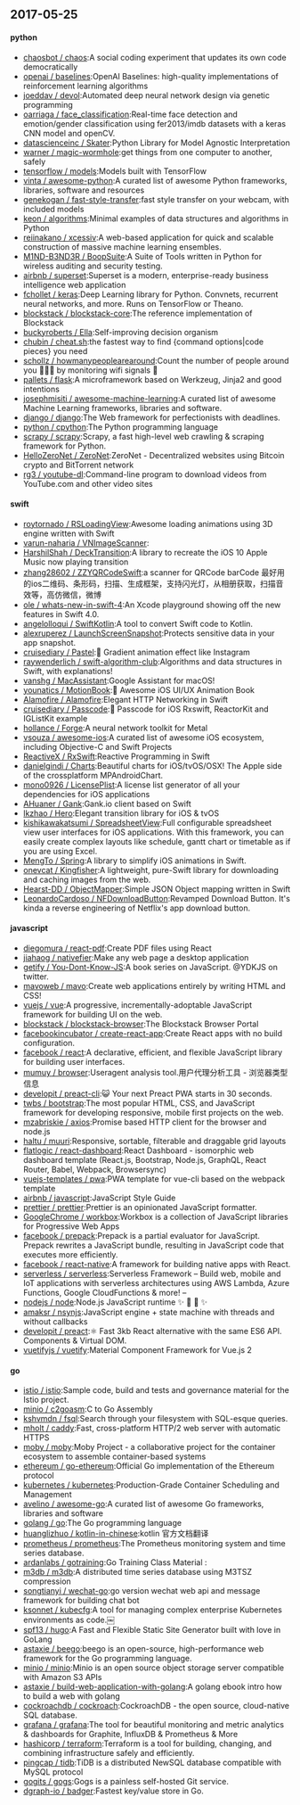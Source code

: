 ## 2017-05-25

#### python
* [chaosbot / chaos](https://github.com/chaosbot/chaos):A social coding experiment that updates its own code democratically
* [openai / baselines](https://github.com/openai/baselines):OpenAI Baselines: high-quality implementations of reinforcement learning algorithms
* [joeddav / devol](https://github.com/joeddav/devol):Automated deep neural network design via genetic programming
* [oarriaga / face_classification](https://github.com/oarriaga/face_classification):Real-time face detection and emotion/gender classification using fer2013/imdb datasets with a keras CNN model and openCV.
* [datascienceinc / Skater](https://github.com/datascienceinc/Skater):Python Library for Model Agnostic Interpretation
* [warner / magic-wormhole](https://github.com/warner/magic-wormhole):get things from one computer to another, safely
* [tensorflow / models](https://github.com/tensorflow/models):Models built with TensorFlow
* [vinta / awesome-python](https://github.com/vinta/awesome-python):A curated list of awesome Python frameworks, libraries, software and resources
* [genekogan / fast-style-transfer](https://github.com/genekogan/fast-style-transfer):fast style transfer on your webcam, with included models
* [keon / algorithms](https://github.com/keon/algorithms):Minimal examples of data structures and algorithms in Python
* [reiinakano / xcessiv](https://github.com/reiinakano/xcessiv):A web-based application for quick and scalable construction of massive machine learning ensembles.
* [M1ND-B3ND3R / BoopSuite](https://github.com/M1ND-B3ND3R/BoopSuite):A Suite of Tools written in Python for wireless auditing and security testing.
* [airbnb / superset](https://github.com/airbnb/superset):Superset is a modern, enterprise-ready business intelligence web application
* [fchollet / keras](https://github.com/fchollet/keras):Deep Learning library for Python. Convnets, recurrent neural networks, and more. Runs on TensorFlow or Theano.
* [blockstack / blockstack-core](https://github.com/blockstack/blockstack-core):The reference implementation of Blockstack
* [buckyroberts / Ella](https://github.com/buckyroberts/Ella):Self-improving decision organism
* [chubin / cheat.sh](https://github.com/chubin/cheat.sh):the fastest way to find {command options|code pieces} you need
* [schollz / howmanypeoplearearound](https://github.com/schollz/howmanypeoplearearound):Count the number of people around you 👨‍👨‍👦 by monitoring wifi signals 📡
* [pallets / flask](https://github.com/pallets/flask):A microframework based on Werkzeug, Jinja2 and good intentions
* [josephmisiti / awesome-machine-learning](https://github.com/josephmisiti/awesome-machine-learning):A curated list of awesome Machine Learning frameworks, libraries and software.
* [django / django](https://github.com/django/django):The Web framework for perfectionists with deadlines.
* [python / cpython](https://github.com/python/cpython):The Python programming language
* [scrapy / scrapy](https://github.com/scrapy/scrapy):Scrapy, a fast high-level web crawling & scraping framework for Python.
* [HelloZeroNet / ZeroNet](https://github.com/HelloZeroNet/ZeroNet):ZeroNet - Decentralized websites using Bitcoin crypto and BitTorrent network
* [rg3 / youtube-dl](https://github.com/rg3/youtube-dl):Command-line program to download videos from YouTube.com and other video sites

#### swift
* [roytornado / RSLoadingView](https://github.com/roytornado/RSLoadingView):Awesome loading animations using 3D engine written with Swift
* [varun-naharia / VNImageScanner](https://github.com/varun-naharia/VNImageScanner):
* [HarshilShah / DeckTransition](https://github.com/HarshilShah/DeckTransition):A library to recreate the iOS 10 Apple Music now playing transition
* [zhang28602 / ZZYQRCodeSwift](https://github.com/zhang28602/ZZYQRCodeSwift):a scanner for QRCode barCode 最好用的ios二维码、条形码，扫描、生成框架，支持闪光灯，从相册获取，扫描音效等，高仿微信，微博
* [ole / whats-new-in-swift-4](https://github.com/ole/whats-new-in-swift-4):An Xcode playground showing off the new features in Swift 4.0.
* [angelolloqui / SwiftKotlin](https://github.com/angelolloqui/SwiftKotlin):A tool to convert Swift code to Kotlin.
* [alexruperez / LaunchScreenSnapshot](https://github.com/alexruperez/LaunchScreenSnapshot):Protects sensitive data in your app snapshot.
* [cruisediary / Pastel](https://github.com/cruisediary/Pastel):🎨 Gradient animation effect like Instagram
* [raywenderlich / swift-algorithm-club](https://github.com/raywenderlich/swift-algorithm-club):Algorithms and data structures in Swift, with explanations!
* [vanshg / MacAssistant](https://github.com/vanshg/MacAssistant):Google Assistant for macOS!
* [younatics / MotionBook](https://github.com/younatics/MotionBook):📖 Awesome iOS UI/UX Animation Book
* [Alamofire / Alamofire](https://github.com/Alamofire/Alamofire):Elegant HTTP Networking in Swift
* [cruisediary / Passcode](https://github.com/cruisediary/Passcode):🔑 Passcode for iOS Rxswift, ReactorKit and IGListKit example
* [hollance / Forge](https://github.com/hollance/Forge):A neural network toolkit for Metal
* [vsouza / awesome-ios](https://github.com/vsouza/awesome-ios):A curated list of awesome iOS ecosystem, including Objective-C and Swift Projects
* [ReactiveX / RxSwift](https://github.com/ReactiveX/RxSwift):Reactive Programming in Swift
* [danielgindi / Charts](https://github.com/danielgindi/Charts):Beautiful charts for iOS/tvOS/OSX! The Apple side of the crossplatform MPAndroidChart.
* [mono0926 / LicensePlist](https://github.com/mono0926/LicensePlist):A license list generator of all your dependencies for iOS applications
* [AHuaner / Gank](https://github.com/AHuaner/Gank):Gank.io client based on Swift
* [lkzhao / Hero](https://github.com/lkzhao/Hero):Elegant transition library for iOS & tvOS
* [kishikawakatsumi / SpreadsheetView](https://github.com/kishikawakatsumi/SpreadsheetView):Full configurable spreadsheet view user interfaces for iOS applications. With this framework, you can easily create complex layouts like schedule, gantt chart or timetable as if you are using Excel.
* [MengTo / Spring](https://github.com/MengTo/Spring):A library to simplify iOS animations in Swift.
* [onevcat / Kingfisher](https://github.com/onevcat/Kingfisher):A lightweight, pure-Swift library for downloading and caching images from the web.
* [Hearst-DD / ObjectMapper](https://github.com/Hearst-DD/ObjectMapper):Simple JSON Object mapping written in Swift
* [LeonardoCardoso / NFDownloadButton](https://github.com/LeonardoCardoso/NFDownloadButton):Revamped Download Button. It's kinda a reverse engineering of Netflix's app download button.

#### javascript
* [diegomura / react-pdf](https://github.com/diegomura/react-pdf):Create PDF files using React
* [jiahaog / nativefier](https://github.com/jiahaog/nativefier):Make any web page a desktop application
* [getify / You-Dont-Know-JS](https://github.com/getify/You-Dont-Know-JS):A book series on JavaScript. @YDKJS on twitter.
* [mavoweb / mavo](https://github.com/mavoweb/mavo):Create web applications entirely by writing HTML and CSS!
* [vuejs / vue](https://github.com/vuejs/vue):A progressive, incrementally-adoptable JavaScript framework for building UI on the web.
* [blockstack / blockstack-browser](https://github.com/blockstack/blockstack-browser):The Blockstack Browser Portal
* [facebookincubator / create-react-app](https://github.com/facebookincubator/create-react-app):Create React apps with no build configuration.
* [facebook / react](https://github.com/facebook/react):A declarative, efficient, and flexible JavaScript library for building user interfaces.
* [mumuy / browser](https://github.com/mumuy/browser):Useragent analysis tool.用户代理分析工具 - 浏览器类型信息
* [developit / preact-cli](https://github.com/developit/preact-cli):😺 Your next Preact PWA starts in 30 seconds.
* [twbs / bootstrap](https://github.com/twbs/bootstrap):The most popular HTML, CSS, and JavaScript framework for developing responsive, mobile first projects on the web.
* [mzabriskie / axios](https://github.com/mzabriskie/axios):Promise based HTTP client for the browser and node.js
* [haltu / muuri](https://github.com/haltu/muuri):Responsive, sortable, filterable and draggable grid layouts
* [flatlogic / react-dashboard](https://github.com/flatlogic/react-dashboard):React Dashboard - isomorphic web dashboard template (React.js, Bootstrap, Node.js, GraphQL, React Router, Babel, Webpack, Browsersync)
* [vuejs-templates / pwa](https://github.com/vuejs-templates/pwa):PWA template for vue-cli based on the webpack template
* [airbnb / javascript](https://github.com/airbnb/javascript):JavaScript Style Guide
* [prettier / prettier](https://github.com/prettier/prettier):Prettier is an opinionated JavaScript formatter.
* [GoogleChrome / workbox](https://github.com/GoogleChrome/workbox):Workbox is a collection of JavaScript libraries for Progressive Web Apps
* [facebook / prepack](https://github.com/facebook/prepack):Prepack is a partial evaluator for JavaScript. Prepack rewrites a JavaScript bundle, resulting in JavaScript code that executes more efficiently.
* [facebook / react-native](https://github.com/facebook/react-native):A framework for building native apps with React.
* [serverless / serverless](https://github.com/serverless/serverless):Serverless Framework – Build web, mobile and IoT applications with serverless architectures using AWS Lambda, Azure Functions, Google CloudFunctions & more! –
* [nodejs / node](https://github.com/nodejs/node):Node.js JavaScript runtime ✨ 🐢 🚀 ✨
* [amaksr / nsynjs](https://github.com/amaksr/nsynjs):JavaScript engine + state machine with threads and without callbacks
* [developit / preact](https://github.com/developit/preact):⚛️ Fast 3kb React alternative with the same ES6 API. Components & Virtual DOM.
* [vuetifyjs / vuetify](https://github.com/vuetifyjs/vuetify):Material Component Framework for Vue.js 2

#### go
* [istio / istio](https://github.com/istio/istio):Sample code, build and tests and governance material for the Istio project.
* [minio / c2goasm](https://github.com/minio/c2goasm):C to Go Assembly
* [kshvmdn / fsql](https://github.com/kshvmdn/fsql):Search through your filesystem with SQL-esque queries.
* [mholt / caddy](https://github.com/mholt/caddy):Fast, cross-platform HTTP/2 web server with automatic HTTPS
* [moby / moby](https://github.com/moby/moby):Moby Project - a collaborative project for the container ecosystem to assemble container-based systems
* [ethereum / go-ethereum](https://github.com/ethereum/go-ethereum):Official Go implementation of the Ethereum protocol
* [kubernetes / kubernetes](https://github.com/kubernetes/kubernetes):Production-Grade Container Scheduling and Management
* [avelino / awesome-go](https://github.com/avelino/awesome-go):A curated list of awesome Go frameworks, libraries and software
* [golang / go](https://github.com/golang/go):The Go programming language
* [huanglizhuo / kotlin-in-chinese](https://github.com/huanglizhuo/kotlin-in-chinese):kotlin 官方文档翻译
* [prometheus / prometheus](https://github.com/prometheus/prometheus):The Prometheus monitoring system and time series database.
* [ardanlabs / gotraining](https://github.com/ardanlabs/gotraining):Go Training Class Material :
* [m3db / m3db](https://github.com/m3db/m3db):A distributed time series database using M3TSZ compression
* [songtianyi / wechat-go](https://github.com/songtianyi/wechat-go):go version wechat web api and message framework for building chat bot
* [ksonnet / kubecfg](https://github.com/ksonnet/kubecfg):A tool for managing complex enterprise Kubernetes environments as code.￼
* [spf13 / hugo](https://github.com/spf13/hugo):A Fast and Flexible Static Site Generator built with love in GoLang
* [astaxie / beego](https://github.com/astaxie/beego):beego is an open-source, high-performance web framework for the Go programming language.
* [minio / minio](https://github.com/minio/minio):Minio is an open source object storage server compatible with Amazon S3 APIs
* [astaxie / build-web-application-with-golang](https://github.com/astaxie/build-web-application-with-golang):A golang ebook intro how to build a web with golang
* [cockroachdb / cockroach](https://github.com/cockroachdb/cockroach):CockroachDB - the open source, cloud-native SQL database.
* [grafana / grafana](https://github.com/grafana/grafana):The tool for beautiful monitoring and metric analytics & dashboards for Graphite, InfluxDB & Prometheus & More
* [hashicorp / terraform](https://github.com/hashicorp/terraform):Terraform is a tool for building, changing, and combining infrastructure safely and efficiently.
* [pingcap / tidb](https://github.com/pingcap/tidb):TiDB is a distributed NewSQL database compatible with MySQL protocol
* [gogits / gogs](https://github.com/gogits/gogs):Gogs is a painless self-hosted Git service.
* [dgraph-io / badger](https://github.com/dgraph-io/badger):Fastest key/value store in Go.
